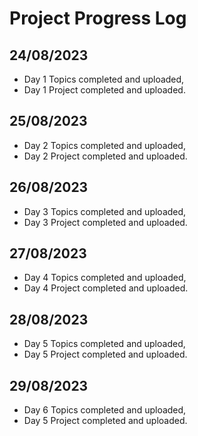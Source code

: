 # Project Progress Log

## 24/08/2023
- Day 1 Topics completed and uploaded,
- Day 1 Project completed and uploaded.

## 25/08/2023
- Day 2 Topics completed and uploaded,
- Day 2 Project completed and uploaded.

## 26/08/2023
- Day 3 Topics completed and uploaded,
- Day 3 Project completed and uploaded.

## 27/08/2023
- Day 4 Topics completed and uploaded,
- Day 4 Project completed and uploaded.

## 28/08/2023
- Day 5 Topics completed and uploaded,
- Day 5 Project completed and uploaded.

## 29/08/2023
- Day 6 Topics completed and uploaded,
- Day 5 Project completed and uploaded.
